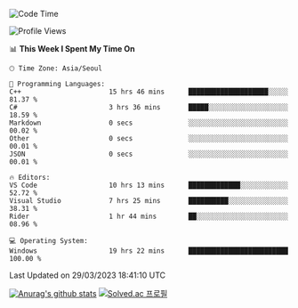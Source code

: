 <!--START_SECTION:waka-->
![Code Time](http://img.shields.io/badge/Code%20Time-55%20hrs%2057%20mins-blue)

![Profile Views](http://img.shields.io/badge/Profile%20Views-32-blue)

📊 **This Week I Spent My Time On** 

```text
🕑︎ Time Zone: Asia/Seoul

💬 Programming Languages: 
C++                      15 hrs 46 mins      ████████████████████░░░░░   81.37 % 
C#                       3 hrs 36 mins       █████░░░░░░░░░░░░░░░░░░░░   18.59 % 
Markdown                 0 secs              ░░░░░░░░░░░░░░░░░░░░░░░░░   00.02 % 
Other                    0 secs              ░░░░░░░░░░░░░░░░░░░░░░░░░   00.01 % 
JSON                     0 secs              ░░░░░░░░░░░░░░░░░░░░░░░░░   00.01 % 

🔥 Editors: 
VS Code                  10 hrs 13 mins      █████████████░░░░░░░░░░░░   52.72 % 
Visual Studio            7 hrs 25 mins       ██████████░░░░░░░░░░░░░░░   38.31 % 
Rider                    1 hr 44 mins        ██░░░░░░░░░░░░░░░░░░░░░░░   08.96 % 

💻 Operating System: 
Windows                  19 hrs 22 mins      █████████████████████████   100.00 % 
```


 Last Updated on 29/03/2023 18:41:10 UTC
<!--END_SECTION:waka-->
[![Anurag's github stats](https://github-readme-stats.vercel.app/api?username=heosumin518)](https://github.com/anuraghazra/github-readme-stats)
[![Solved.ac
프로필](http://mazassumnida.wtf/api/v2/generate_badge?boj=heosumin)](https://solved.ac/heosumin)
